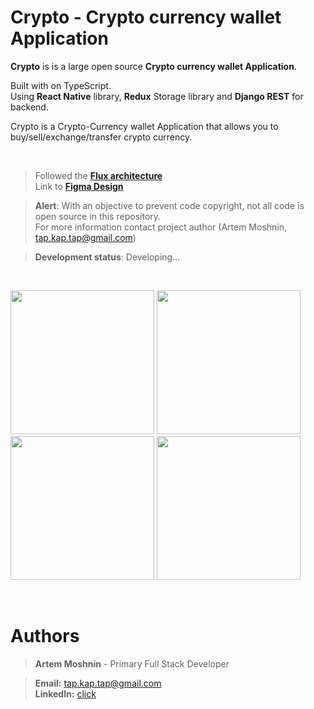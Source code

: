 # Crypto - Crypto currency wallet Application 



**Crypto** is is a large open source **Crypto currency wallet Application**.

Built with on TypeScript. <br>
Using **React Native** library, **Redux** Storage library and **Django REST** for backend.

Crypto is a  Crypto-Currency wallet Application that allows you to buy/sell/exchange/transfer crypto currency.

</br>

> Followed the [**Flux architecture**](https://facebook.github.io/flux/) </br>
> Link to [**Figma Design**](https://www.figma.com/file/FNOvpYZPIKJFpfD30j2j0s/Crypto-Copy)


> **Alert**: With an objective to prevent code copyright, not all code is open source in this repository. </br>
> For more information contact project author (Artem Moshnin, tap.kap.tap@gmail.com)

> **Development status**: Developing...
</br>
 <p float="center">
 <img src="https://user-images.githubusercontent.com/62706319/84563072-3ddfe780-ad59-11ea-8036-9427b07c0229.jpg" width="230"  />
  <img src="https://user-images.githubusercontent.com/62706319/84563072-3ddfe780-ad59-11ea-8036-9427b07c0229.jpg" width="230"  />
  <img src="https://user-images.githubusercontent.com/62706319/84563072-3ddfe780-ad59-11ea-8036-9427b07c0229.jpg" width="230"  />
  <img src="https://user-images.githubusercontent.com/62706319/84563072-3ddfe780-ad59-11ea-8036-9427b07c0229.jpg" width="230"  />
</p>
<br>
 
# Authors

> **Artem Moshnin** - Primary Full Stack Developer </br>

> **Email:** tap.kap.tap@gmail.com </br> **LinkedIn:** [click](https://www.linkedin.com/in/artem77/)

</br>
